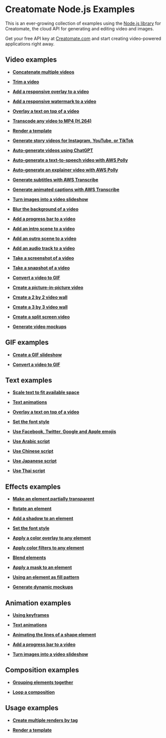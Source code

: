 # Creatomate Node.js Examples

This is an ever-growing collection of examples using the [Node.js library](https://github.com/creatomate/creatomate-node) for Creatomate, the cloud API for generating and editing video and images.

Get your free API key at [Creatomate.com](https://creatomate.com) and start creating video-powered applications right away.

## Video examples

- **[Concatenate multiple videos](https://github.com/creatomate/node-examples/tree/main/concatenate)**

- **[Trim a video](https://github.com/creatomate/node-examples/tree/main/trim)**

- **[Add a responsive overlay to a video](https://github.com/creatomate/node-examples/tree/main/responsive-overlay)**

- **[Add a responsive watermark to a video](https://github.com/creatomate/node-examples/tree/main/watermark)**

- **[Overlay a text on top of a video](https://github.com/creatomate/node-examples/tree/main/text-overlay)**

- **[Transcode any video to MP4 (H.264)](https://github.com/creatomate/node-examples/tree/main/transcode)**

- **[Render a template](https://github.com/creatomate/node-examples/tree/main/template)**

- **[Generate story videos for Instagram, YouTube, or TikTok](https://github.com/creatomate/node-examples/tree/main/story-video)**

- **[Auto-generate videos using ChatGPT](https://github.com/creatomate/node-examples/tree/main/chatgpt)**

- **[Auto-generate a text-to-speech video with AWS Polly](https://github.com/creatomate/node-examples/tree/main/aws-polly)**

- **[Auto-generate an explainer video with AWS Polly](https://github.com/creatomate/node-examples/tree/main/text-to-speech)**

- **[Generate subtitles with AWS Transcribe](https://github.com/creatomate/node-examples/tree/main/aws-transcribe)**

- **[Generate animated captions with AWS Transcribe](https://github.com/creatomate/node-examples/tree/main/captions)**

- **[Turn images into a video slideshow](https://github.com/creatomate/node-examples/tree/main/slideshow)**

- **[Blur the background of a video](https://github.com/creatomate/node-examples/tree/main/blur-background)**

- **[Add a progress bar to a video](https://github.com/creatomate/node-examples/tree/main/progress-bar)**

- **[Add an intro scene to a video](https://github.com/creatomate/node-examples/tree/main/intro)**

- **[Add an outro scene to a video](https://github.com/creatomate/node-examples/tree/main/outro)**

- **[Add an audio track to a video](https://github.com/creatomate/node-examples/tree/main/audio)**

- **[Take a screenshot of a video](https://github.com/creatomate/node-examples/tree/main/video-screenshot)**

- **[Take a snapshot of a video](https://github.com/creatomate/node-examples/tree/main/video-snapshot)**

- **[Convert a video to GIF](https://github.com/creatomate/node-examples/tree/main/video-to-gif)**

- **[Create a picture-in-picture video](https://github.com/creatomate/node-examples/tree/main/picture-in-picture)**

- **[Create a 2 by 2 video wall](https://github.com/creatomate/node-examples/tree/main/two-by-two)**

- **[Create a 3 by 3 video wall](https://github.com/creatomate/node-examples/tree/main/three-by-three)**

- **[Create a split screen video](https://github.com/creatomate/node-examples/tree/main/splitscreen)**

- **[Generate video mockups](https://github.com/creatomate/node-examples/tree/main/warp-video)**

## GIF examples

- **[Create a GIF slideshow](https://github.com/creatomate/node-examples/tree/main/gif-slideshow)**

- **[Convert a video to GIF](https://github.com/creatomate/node-examples/tree/main/video-to-gif)**

## Text examples

- **[Scale text to fit available space](https://github.com/creatomate/node-examples/tree/main/text-sizing)**

- **[Text animations](https://github.com/creatomate/node-examples/tree/main/text-animations)**

- **[Overlay a text on top of a video](https://github.com/creatomate/node-examples/tree/main/text-overlay)**

- **[Set the font style](https://github.com/creatomate/node-examples/tree/main/text-styles)**

- **[Use Facebook, Twitter, Google and Apple emojis](https://github.com/creatomate/node-examples/tree/main/text-emoji)**

- **[Use Arabic script](https://github.com/creatomate/node-examples/tree/main/text-arabic)**

- **[Use Chinese script](https://github.com/creatomate/node-examples/tree/main/text-chinese)**

- **[Use Japanese script](https://github.com/creatomate/node-examples/tree/main/text-japanese)**

- **[Use Thai script](https://github.com/creatomate/node-examples/tree/main/text-thai)**

## Effects examples

- **[Make an element partially transparent](https://github.com/creatomate/node-examples/tree/main/opacity)**

- **[Rotate an element](https://github.com/creatomate/node-examples/tree/main/rotate)**

- **[Add a shadow to an element](https://github.com/creatomate/node-examples/tree/main/shadow)**

- **[Set the font style](https://github.com/creatomate/node-examples/tree/main/text-styles)**

- **[Apply a color overlay to any element](https://github.com/creatomate/node-examples/tree/main/color-overlay)**

- **[Apply color filters to any element](https://github.com/creatomate/node-examples/tree/main/filters)**

- **[Blend elements](https://github.com/creatomate/node-examples/tree/main/blend)**

- **[Apply a mask to an element](https://github.com/creatomate/node-examples/tree/main/mask)**

- **[Using an element as fill pattern](https://github.com/creatomate/node-examples/tree/main/repeat)**

- **[Generate dynamic mockups](https://github.com/creatomate/node-examples/tree/main/warp-image)**

## Animation examples

- **[Using keyframes](https://github.com/creatomate/node-examples/tree/main/keyframes)**

- **[Text animations](https://github.com/creatomate/node-examples/tree/main/text-animations)**

- **[Animating the lines of a shape element](https://github.com/creatomate/node-examples/tree/main/stroke-animation)**

- **[Add a progress bar to a video](https://github.com/creatomate/node-examples/tree/main/progress-bar)**

- **[Turn images into a video slideshow](https://github.com/creatomate/node-examples/tree/main/slideshow)**

## Composition examples

- **[Grouping elements together](https://github.com/creatomate/node-examples/tree/main/compositions)**

- **[Loop a composition](https://github.com/creatomate/node-examples/tree/main/loop)**

## Usage examples

- **[Create multiple renders by tag](https://github.com/creatomate/node-examples/tree/main/tags)**

- **[Render a template](https://github.com/creatomate/node-examples/tree/main/template)**
